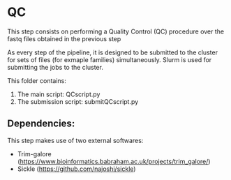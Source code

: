 # QC



This step consists on performing a Quality Control (QC) procedure over the fastq files obtained in the previous step 


As every step of the pipeline, it is designed to be submitted to the cluster for sets of files (for exmaple families) simultaneously.
Slurm is used for submitting the jobs to the cluster. 

This folder contains:
  1. The main script:  	QCscript.py
  2. The submission script:  	submitQCscript.py

## Dependencies:
This step makes use of two external softwares: 
   * Trim-galore (https://www.bioinformatics.babraham.ac.uk/projects/trim_galore/)
   * Sickle (https://github.com/najoshi/sickle)

